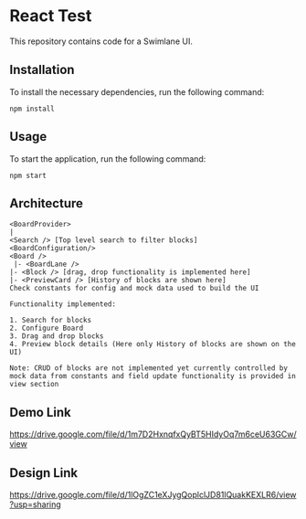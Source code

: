 # React Test

This repository contains code for a Swimlane UI.

## Installation

To install the necessary dependencies, run the following command:

```
npm install
```

## Usage

To start the application, run the following command:

```
npm start
```

## Architecture

```
<BoardProvider>
|
<Search /> [Top level search to filter blocks]
<BoardConfiguration/>
<Board />
 |- <BoardLane />
|- <Block /> [drag, drop functionality is implemented here]
|- <PreviewCard /> [History of blocks are shown here]
Check constants for config and mock data used to build the UI

Functionality implemented:

1. Search for blocks
2. Configure Board
3. Drag and drop blocks
4. Preview block details (Here only History of blocks are shown on the UI)

Note: CRUD of blocks are not implemented yet currently controlled by mock data from constants and field update functionality is provided in view section
```

## Demo Link

https://drive.google.com/file/d/1m7D2HxnqfxQyBT5HIdyOq7m6ceU63GCw/view

## Design Link
https://drive.google.com/file/d/1lOgZC1eXJygQoplclJD81lQuakKEXLR6/view?usp=sharing
